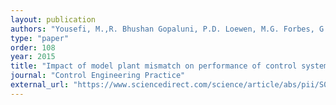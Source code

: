 ```yaml
---
layout: publication
authors: "Yousefi, M.,R. Bhushan Gopaluni, P.D. Loewen, M.G. Forbes, G.A. Dumont, J. Backstrom"
type: "paper"
order: 108
year: 2015
title: "Impact of model plant mismatch on performance of control systems: An application to paper machine control"
journal: "Control Engineering Practice"
external_url: "https://www.sciencedirect.com/science/article/abs/pii/S096706611500132X"
---
```

